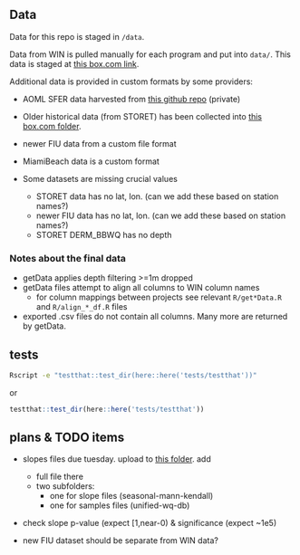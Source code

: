 
## Data
Data for this repo is staged in `/data`.

Data from WIN is pulled manually for each program and put into `data/`.
This data is staged at [this box.com link](https://usf.app.box.com/s/6j6ipvgh1ncu8qcmgw9o0ygxogcg8371).

Additional data is provided in custom formats by some providers:
  * AOML SFER data harvested from [this github repo](https://github.com/Ecosystem-Assessment-Lab/SFER/blob/main/DATA/SFER_data.csv) (private)
  * Older historical data (from STORET) has been collected into [this box.com folder](https://usf.box.com/s/m40d8rsugrp9t4joieh6ce0vo4i1vvkc).
  * newer FIU data from a custom file format
  * MiamiBeach data is a custom format

* Some datasets are missing crucial values
  * STORET data has no lat, lon. (can we add these based on station names?)
  * newer FIU data has no lat, lon. (can we add these based on station names?)
  * STORET DERM_BBWQ has no depth

### Notes about the final data
* getData applies depth filtering >=1m dropped
* getData files attempt to align all columns to WIN column names
  * for column mappings between projects see relevant `R/get*Data.R` and `R/align_*_df.R` files
* exported .csv files do not contain all columns. Many more are returned by getData.

## tests
```bash
Rscript -e "testthat::test_dir(here::here('tests/testthat'))"
```

or

```R
testthat::test_dir(here::here('tests/testthat'))
```

## plans & TODO items
* slopes files due tuesday. upload to [this folder](https://drive.google.com/drive/u/0/folders/1aJoe4-hS959vFNoU8aN-dyK7KyyjqVSE). add 
  * full file there
  * two subfolders:
    * one for slope files (seasonal-mann-kendall)
    * one for samples files (unified-wq-db)

* check slope p-value (expect [1,near-0) & significance (expect ~1e5)

* new FIU dataset should be separate from WIN data?
